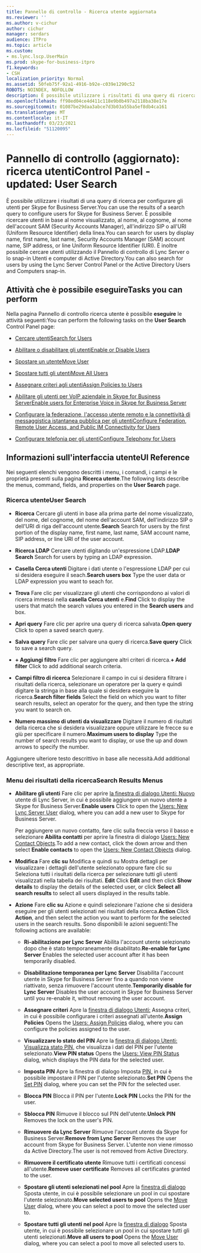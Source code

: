 ```yaml
---
title: Pannello di controllo - Ricerca utente aggiornata
ms.reviewer: ''
ms.author: v-cichur
author: cichur
manager: serdars
audience: ITPro
ms.topic: article
ms.custom:
- ms.lync.lscp.UserMain
ms.prod: skype-for-business-itpro
f1.keywords:
- CSH
localization_priority: Normal
ms.assetid: 50feb75f-92a1-4916-b92e-c039e1290c52
ROBOTS: NOINDEX, NOFOLLOW
description: È possibile utilizzare i risultati di una query di ricerca per configurare gli utenti per Skype for Business Server. È possibile ricercare utenti in base al nome visualizzato, al nome, al cognome, al nome dell'account SAM (Security Accounts Manager), all'indirizzo SIP o all'URI (Uniform Resource Identifier) della linea. È inoltre possibile cercare utenti utilizzando il Pannello di controllo di Lync Server o lo snap-in Utenti e computer di Active Directory.
ms.openlocfilehash: ff98ed04ce4d411c118e9b0b497a2118ba38e17e
ms.sourcegitcommit: 01087be29daa3abce7d3b03a55ba5ef8db4ca161
ms.translationtype: MT
ms.contentlocale: it-IT
ms.lasthandoff: 03/23/2021
ms.locfileid: "51120095"
---
```

# <a name="control-panel---updated-user-search"></a><span data-ttu-id="1c1d0-105">Pannello di controllo (aggiornato): ricerca utenti</span><span class="sxs-lookup"><span data-stu-id="1c1d0-105">Control Panel - updated: User Search</span></span>

<span data-ttu-id="1c1d0-106">È possibile utilizzare i risultati di una query di ricerca per configurare gli utenti per Skype for Business Server.</span><span class="sxs-lookup"><span data-stu-id="1c1d0-106">You can use the results of a search query to configure users for Skype for Business Server.</span></span> <span data-ttu-id="1c1d0-107">È possibile ricercare utenti in base al nome visualizzato, al nome, al cognome, al nome dell'account SAM (Security Accounts Manager), all'indirizzo SIP o all'URI (Uniform Resource Identifier) della linea.</span><span class="sxs-lookup"><span data-stu-id="1c1d0-107">You can search for users by display name, first name, last name, Security Accounts Manager (SAM) account name, SIP address, or line Uniform Resource Identifier (URI).</span></span> <span data-ttu-id="1c1d0-108">È inoltre possibile cercare utenti utilizzando il Pannello di controllo di Lync Server o lo snap-in Utenti e computer di Active Directory.</span><span class="sxs-lookup"><span data-stu-id="1c1d0-108">You can also search for users by using the Lync Server Control Panel or the Active Directory Users and Computers snap-in.</span></span>

## <a name="tasks-you-can-perform"></a><span data-ttu-id="1c1d0-109">Attività che è possibile eseguire</span><span class="sxs-lookup"><span data-stu-id="1c1d0-109">Tasks you can perform</span></span>

<span data-ttu-id="1c1d0-110">Nella pagina Pannello di controllo ricerca utente è possibile **eseguire** le attività seguenti:</span><span class="sxs-lookup"><span data-stu-id="1c1d0-110">You can perform the following tasks on the **User Search** Control Panel page:</span></span>

- [<span data-ttu-id="1c1d0-111">Cercare utenti</span><span class="sxs-lookup"><span data-stu-id="1c1d0-111">Search for Users</span></span>](/previous-versions/office/lync-server-2013/lync-server-2013-search-for-lync-server-users)

- [<span data-ttu-id="1c1d0-112">Abilitare o disabilitare gli utenti</span><span class="sxs-lookup"><span data-stu-id="1c1d0-112">Enable or Disable Users</span></span>](/previous-versions/office/lync-server-2013/lync-server-2013-disable-or-re-enable-user-account-for-lync-server)

- [<span data-ttu-id="1c1d0-113">Spostare un utente</span><span class="sxs-lookup"><span data-stu-id="1c1d0-113">Move User</span></span>](ms.lync.lscp.UserMove.md)

- [<span data-ttu-id="1c1d0-114">Spostare tutti gli utenti</span><span class="sxs-lookup"><span data-stu-id="1c1d0-114">Move All Users</span></span>](ms.lync.lscp.UserMoveAll.md)

- [<span data-ttu-id="1c1d0-115">Assegnare criteri agli utenti</span><span class="sxs-lookup"><span data-stu-id="1c1d0-115">Assign Policies to Users</span></span>](/previous-versions/office/lync-server-2013/lync-server-2013-assigning-per-user-policies)

- [<span data-ttu-id="1c1d0-116">Abilitare gli utenti per VoIP aziendale in Skype for Business Server</span><span class="sxs-lookup"><span data-stu-id="1c1d0-116">Enable users for Enterprise Voice in Skype for Business Server</span></span>](../../../deploy/deploy-enterprise-voice/enable-users-for-enterprise-voice.md)

- [<span data-ttu-id="1c1d0-117">Configurare la federazione, l'accesso utente remoto e la connettività di messaggistica istantanea pubblica per gli utenti</span><span class="sxs-lookup"><span data-stu-id="1c1d0-117">Configure Federation, Remote User Access, and Public IM Connectivity for Users</span></span>](/previous-versions/office/lync-server-2013/lync-server-2013-assign-an-external-user-access-policy-to-a-lync-enabled-user)

- [<span data-ttu-id="1c1d0-118">Configurare telefonia per gli utenti</span><span class="sxs-lookup"><span data-stu-id="1c1d0-118">Configure Telephony for Users</span></span>](/previous-versions/office/lync-server-2013/lync-server-2013-configure-telephony-for-a-user)



## <a name="ui-reference"></a><span data-ttu-id="1c1d0-119">Informazioni sull'interfaccia utente</span><span class="sxs-lookup"><span data-stu-id="1c1d0-119">UI Reference</span></span>

<span data-ttu-id="1c1d0-120">Nei seguenti elenchi vengono descritti i menu, i comandi, i campi e le proprietà presenti sulla pagina **Ricerca utente**.</span><span class="sxs-lookup"><span data-stu-id="1c1d0-120">The following lists describe the menus, command, fields, and properties on the **User Search** page.</span></span>

### <a name="user-search"></a><span data-ttu-id="1c1d0-121">Ricerca utente</span><span class="sxs-lookup"><span data-stu-id="1c1d0-121">User Search</span></span>

- <span data-ttu-id="1c1d0-122">**Ricerca** Cercare gli utenti in base alla prima parte del nome visualizzato, del nome, del cognome, del nome dell'account SAM, dell'indirizzo SIP o dell'URI di riga dell'account utente.</span><span class="sxs-lookup"><span data-stu-id="1c1d0-122">**Search** Search for users by the first portion of the display name, first name, last name, SAM account name, SIP address, or line URI of the user account.</span></span>

- <span data-ttu-id="1c1d0-123">**Ricerca LDAP** Cercare utenti digitando un'espressione LDAP.</span><span class="sxs-lookup"><span data-stu-id="1c1d0-123">**LDAP Search** Search for users by typing an LDAP expression.</span></span>

- <span data-ttu-id="1c1d0-124">**Casella Cerca utenti** Digitare i dati utente o l'espressione LDAP per cui si desidera eseguire il seach.</span><span class="sxs-lookup"><span data-stu-id="1c1d0-124">**Search users box** Type the user data or LDAP expression you want to seach for.</span></span>

- <span data-ttu-id="1c1d0-125">**Trova** Fare clic per visualizzare gli utenti che corrispondono ai valori di ricerca immessi nella **casella Cerca utenti** e.</span><span class="sxs-lookup"><span data-stu-id="1c1d0-125">**Find** Click to display the users that match the search values you entered in the **Search users** and box.</span></span>

- <span data-ttu-id="1c1d0-126">**Apri query** Fare clic per aprire una query di ricerca salvata.</span><span class="sxs-lookup"><span data-stu-id="1c1d0-126">**Open query** Click to open a saved search query.</span></span>

- <span data-ttu-id="1c1d0-127">**Salva query** Fare clic per salvare una query di ricerca.</span><span class="sxs-lookup"><span data-stu-id="1c1d0-127">**Save query** Click to save a search query.</span></span>

- <span data-ttu-id="1c1d0-128">**+ Aggiungi filtro** Fare clic per aggiungere altri criteri di ricerca.</span><span class="sxs-lookup"><span data-stu-id="1c1d0-128">**+ Add filter** Click to add additional search criteria.</span></span>

- <span data-ttu-id="1c1d0-129">**Campi filtro di ricerca** Selezionare il campo in cui si desidera filtrare i risultati della ricerca, selezionare un operatore per la query e quindi digitare la stringa in base alla quale si desidera eseguire la ricerca.</span><span class="sxs-lookup"><span data-stu-id="1c1d0-129">**Search filter fields** Select the field on which you want to filter search results, select an operator for the query, and then type the string you want to search on.</span></span>

- <span data-ttu-id="1c1d0-130">**Numero massimo di utenti da visualizzare** Digitare il numero di risultati della ricerca che si desidera visualizzare oppure utilizzare le frecce su e giù per specificare il numero.</span><span class="sxs-lookup"><span data-stu-id="1c1d0-130">**Maximum users to display** Type the number of search results you want to display, or use the up and down arrows to specify the number.</span></span>

<span data-ttu-id="1c1d0-131">Aggiungere ulteriore testo descrittivo in base alle necessità.</span><span class="sxs-lookup"><span data-stu-id="1c1d0-131">Add additional descriptive text, as appropriate.</span></span>

### <a name="search-results-menus"></a><span data-ttu-id="1c1d0-132">Menu dei risultati della ricerca</span><span class="sxs-lookup"><span data-stu-id="1c1d0-132">Search Results Menus</span></span>

- <span data-ttu-id="1c1d0-133">**Abilitare gli utenti** Fare clic per aprire [la finestra di dialogo Utenti: Nuovo](ms.lync.lscp.UserNew.md) utente di Lync Server, in cui è possibile aggiungere un nuovo utente a Skype for Business Server.</span><span class="sxs-lookup"><span data-stu-id="1c1d0-133">**Enable users** Click to open the [Users: New Lync Server User](ms.lync.lscp.UserNew.md) dialog, where you can add a new user to Skype for Business Server.</span></span>

    <span data-ttu-id="1c1d0-134">Per aggiungere un nuovo contatto, fare clic sulla freccia verso il basso e selezionare **Abilita contatti** per aprire la finestra di dialogo [Users: New Contact Objects](ms.lync.lscp.UserNewContact.md).</span><span class="sxs-lookup"><span data-stu-id="1c1d0-134">To add a new contact, click the down arrow and then select **Enable contacts** to open the [Users: New Contact Objects](ms.lync.lscp.UserNewContact.md) dialog.</span></span>

- <span data-ttu-id="1c1d0-135">**Modifica** Fare **clic su** Modifica e quindi su Mostra dettagli  per visualizzare i dettagli dell'utente selezionato oppure fare clic su Seleziona tutti i risultati della ricerca per selezionare tutti gli utenti visualizzati nella tabella dei risultati. </span><span class="sxs-lookup"><span data-stu-id="1c1d0-135">**Edit** Click **Edit** and then click **Show details** to display the details of the selected user, or click **Select all search results** to select all users displayed in the results table.</span></span>

- <span data-ttu-id="1c1d0-136">**Azione** Fare **clic su** Azione e quindi selezionare l'azione che si desidera eseguire per gli utenti selezionati nei risultati della ricerca.</span><span class="sxs-lookup"><span data-stu-id="1c1d0-136">**Action** Click **Action**, and then select the action you want to perform for the selected users in the search results.</span></span> <span data-ttu-id="1c1d0-137">Sono disponibili le azioni seguenti:</span><span class="sxs-lookup"><span data-stu-id="1c1d0-137">The following actions are available:</span></span>

  - <span data-ttu-id="1c1d0-138">**Ri-abilitazione per Lync Server** Abilita l'account utente selezionato dopo che è stato temporaneamente disabilitato.</span><span class="sxs-lookup"><span data-stu-id="1c1d0-138">**Re-enable for Lync Server** Enables the selected user account after it has been temporarily disabled.</span></span>

  - <span data-ttu-id="1c1d0-139">**Disabilitazione temporanea per Lync Server** Disabilita l'account utente in Skype for Business Server fino a quando non viene riattivato, senza rimuovere l'account utente.</span><span class="sxs-lookup"><span data-stu-id="1c1d0-139">**Temporarily disable for Lync Server** Disables the user account in Skype for Business Server until you re-enable it, without removing the user account.</span></span>

  - <span data-ttu-id="1c1d0-140">**Assegnare criteri** Apre la [finestra di dialogo Utenti:](ms.lync.lscp.UserAssignPolicy.md) Assegna criteri, in cui è possibile configurare i criteri assegnati all'utente.</span><span class="sxs-lookup"><span data-stu-id="1c1d0-140">**Assign Policies** Opens the [Users: Assign Policies](ms.lync.lscp.UserAssignPolicy.md) dialog, where you can configure the policies assigned to the user.</span></span>

  - <span data-ttu-id="1c1d0-141">**Visualizzare lo stato del PIN** Apre la [finestra di dialogo Utenti: Visualizza stato PIN,](ms.lync.lscp.UserViewPin.md) che visualizza i dati del PIN per l'utente selezionato.</span><span class="sxs-lookup"><span data-stu-id="1c1d0-141">**View PIN status** Opens the [Users: View PIN Status](ms.lync.lscp.UserViewPin.md) dialog, which displays the PIN data for the selected user.</span></span>

  - <span data-ttu-id="1c1d0-142">**Imposta PIN** Apre la finestra di dialogo Imposta [PIN,](ms.lync.lscp.UserSetPin.md) in cui è possibile impostare il PIN per l'utente selezionato.</span><span class="sxs-lookup"><span data-stu-id="1c1d0-142">**Set PIN** Opens the [Set PIN](ms.lync.lscp.UserSetPin.md) dialog, where you can set the PIN for the selected user.</span></span>

  - <span data-ttu-id="1c1d0-143">**Blocca PIN** Blocca il PIN per l'utente.</span><span class="sxs-lookup"><span data-stu-id="1c1d0-143">**Lock PIN** Locks the PIN for the user.</span></span>

  - <span data-ttu-id="1c1d0-144">**Sblocca PIN** Rimuove il blocco sul PIN dell'utente.</span><span class="sxs-lookup"><span data-stu-id="1c1d0-144">**Unlock PIN** Removes the lock on the user's PIN.</span></span>

  - <span data-ttu-id="1c1d0-145">**Rimuovere da Lync Server** Rimuove l'account utente da Skype for Business Server.</span><span class="sxs-lookup"><span data-stu-id="1c1d0-145">**Remove from Lync Server** Removes the user account from Skype for Business Server.</span></span> <span data-ttu-id="1c1d0-146">L'utente non viene rimosso da Active Directory.</span><span class="sxs-lookup"><span data-stu-id="1c1d0-146">The user is not removed from Active Directory.</span></span>

  - <span data-ttu-id="1c1d0-147">**Rimuovere il certificato utente** Rimuove tutti i certificati concessi all'utente.</span><span class="sxs-lookup"><span data-stu-id="1c1d0-147">**Remove user certificate** Removes all certificates granted to the user.</span></span>

  - <span data-ttu-id="1c1d0-148">**Spostare gli utenti selezionati nel pool** Apre la [finestra di dialogo](ms.lync.lscp.UserMove.md) Sposta utente, in cui è possibile selezionare un pool in cui spostare l'utente selezionato.</span><span class="sxs-lookup"><span data-stu-id="1c1d0-148">**Move selected users to pool** Opens the [Move User](ms.lync.lscp.UserMove.md) dialog, where you can select a pool to move the selected user to.</span></span>

  - <span data-ttu-id="1c1d0-149">**Spostare tutti gli utenti nel pool** Apre la [finestra di dialogo](ms.lync.lscp.UserMove.md) Sposta utente, in cui è possibile selezionare un pool in cui spostare tutti gli utenti selezionati.</span><span class="sxs-lookup"><span data-stu-id="1c1d0-149">**Move all users to pool** Opens the [Move User](ms.lync.lscp.UserMove.md) dialog, where you can select a pool to move all selected users to.</span></span>